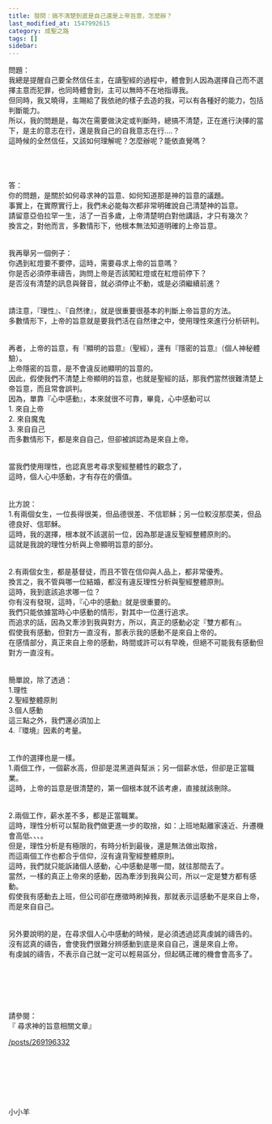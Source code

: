 ```yaml
---
title: 發問：搞不清楚到底是自己還是上帝旨意，怎麼辦？
last_modified_at: 1547992615
category: 成聖之路
tags: []
sidebar: 
---
```


<p>問題：<br/>
我總是提醒自己要全然信任主，在讀聖經的過程中，體會到人因為選擇自己而不選擇主意而犯罪，也同時體會到，主可以無時不在地指導我。<br/>
但同時，我又曉得，主賜給了我依祂的樣子去造的我，可以有各種好的能力，包括判斷能力。<br/>
所以，我的問題是，每次在需要做決定或判斷時，總搞不清楚，正在進行決擇的當下，是主的意志在行，還是我自己的自我意志在行....？<br/>
這時候的全然信任，又該如何理解呢？怎麼辦呢？能依直覺嗎？<br/>
<!--more--><br/>
<br/>
<br/>
<br/>
答：<br/>
你的問題，是關於如何尋求神的旨意、如何知道那是神的旨意的議題。<br/>
事實上，在實際實行上，我們未必能每次都非常明確說自己清楚神的旨意。<br/>
請留意亞伯拉罕一生，活了一百多歲，上帝清楚明白對他講話，才只有幾次？<br/>
換言之，對他而言，多數情形下，他根本無法知道明確的上帝旨意。<br/>
<br/>
<br/>
我再舉另一個例子：<br/>
你遇到紅燈要不要停，這時，需要尋求上帝的旨意嗎？<br/>
你是否必須停車禱告，詢問上帝是否該闖紅燈或在紅燈前停下？<br/>
是否沒有清楚的訊息與聲音，就必須停止不動，或是必須繼續前進？<br/>
<br/>
<br/>
請注意，『理性』、『自然律』，就是很重要很基本的判斷上帝旨意的方法。<br/>
多數情形下，上帝的旨意就是要我們活在自然律之中，使用理性來進行分析研判。<br/>
<br/>
<br/>
再者，上帝的旨意，有『顯明的旨意』（聖經），還有『隱密的旨意』（個人神秘體驗）。<br/>
上帝隱密的旨意，是不會違反祂顯明的旨意的。<br/>
因此，假使我們不清楚上帝顯明的旨意，也就是聖經的話，那我們當然很難清楚上帝旨意，而且常會誤判。<br/>
因為，單靠『心中感動』，本來就很不可靠，畢竟，心中感動可以<br/>
1. 來自上帝<br/>
2. 來自魔鬼<br/>
3. 來自自己<br/>
而多數情形下，都是來自自己，但卻被誤認為是來自上帝。<br/>
<br/>
<br/>
當我們使用理性，也認真思考尋求聖經整體性的觀念了，<br/>
這時，個人心中感動，才有存在的價值。<br/>
<br/>
<br/>
比方說：<br/>
1.有兩個女生，一位長得很美，但品德很差、不信耶穌；另一位較沒那麼美，但品德良好、信耶穌。<br/>
這時，我的選擇，根本就不該選前一位，因為那是違反聖經整體原則的。<br/>
這就是我說的理性分析與上帝顯明旨意的部分。<br/>
<br/>
<br/>
2.有兩個女生，都是基督徒，而且不管在信仰與人品上，都非常優秀。<br/>
換言之，我不管與哪一位結婚，都沒有違反理性分析與聖經整體原則。<br/>
這時，我到底該追求哪一位？<br/>
你有沒有發現，這時，『心中的感動』就是很重要的。<br/>
我們只能依據當時心中感動的情形，對其中一位進行追求。<br/>
而追求的話，因為又牽涉到我與對方，所以，真正的感動必定『雙方都有』。<br/>
假使我有感動，但對方一直沒有，那表示我的感動不是來自上帝的。<br/>
在感情部分，真正來自上帝的感動，時間或許可以有早晚，但絕不可能我有感動但對方一直沒有。<br/>
<br/>
<br/>
簡單說，除了透過：<br/>
1.理性<br/>
2.聖經整體原則<br/>
3.個人感動<br/>
這三點之外，我們還必須加上<br/>
4.『環境』因素的考量。<br/>
<br/>
<br/>
工作的選擇也是一樣。<br/>
1.兩個工作，一個薪水高，但卻是混黑道與幫派；另一個薪水低，但卻是正當職業。<br/>
這時，上帝的旨意是很清楚的，第一個根本就不該考慮，直接就該刪除。<br/>
<br/>
<br/>
2.兩個工作，薪水差不多，都是正當職業。<br/>
這時，理性分析可以幫助我們做更進一步的取捨，如：上班地點離家遠近、升遷機會高低、、、。<br/>
但是，理性分析是有極限的，有時分析到最後，還是無法做出取捨，<br/>
而這兩個工作也都合乎信仰，沒有違背聖經整體原則。<br/>
這時，我們就只能訴諸個人感動，心中感動是哪一間，就往那間去了。<br/>
當然，一樣的真正上帝來的感動，因為牽涉到我與公司，所以一定是雙方都有感動。<br/>
假使我有感動去上班，但公司卻在應徵時刷掉我，那就表示這感動不是來自上帝，而是來自自己。<br/>
<br/>
<br/>
另外要說明的是，在尋求個人心中感動的時候，是必須透過認真虔誠的禱告的。<br/>
沒有認真的禱告，會使我們很難分辨感動到底是來自自己，還是來自上帝。<br/>
有虔誠的禱告，不表示自己就一定可以輕易區分，但起碼正確的機會會高多了。<br/>
<br/>
<br/>
<br/>
<br/>
<br/>
<br/>
請參閱：<br/>
『 尋求神的旨意相關文章』</p>
<p><a href="/posts/269196332" target="_blank">/posts/269196332</a><br/>
<br/>
<br/>
<br/>
<br/>
<br/>
<br/>
<br/>
小小羊<br/>
 </p>
